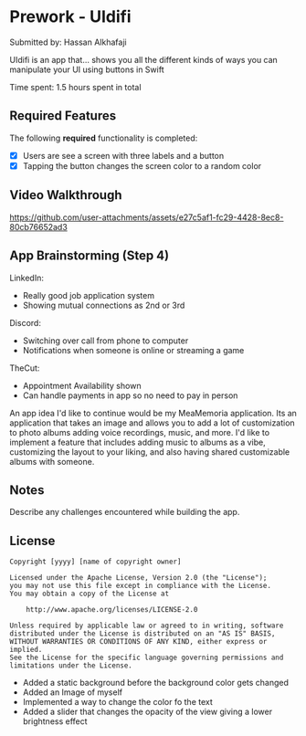 # Prework - UIdifi

Submitted by: Hassan Alkhafaji

UIdifi is an app that... shows you all the different kinds of ways you can manipulate your UI using buttons in Swift

Time spent: 1.5 hours spent in total

## Required Features

The following **required** functionality is completed:

- [X] Users are see a screen with three labels and a button
- [X] Tapping the button changes the screen color to a random color
 
## Video Walkthrough

https://github.com/user-attachments/assets/e27c5af1-fc29-4428-8ec8-80cb76652ad3


## App Brainstorming (Step 4)
LinkedIn:
 - Really good job application system
 - Showing mutual connections as 2nd or 3rd
   
Discord:
 - Switching over call from phone to computer
 - Notifications when someone is online or streaming a game

TheCut:
 - Appointment Availability shown
 - Can handle payments in app so no need to pay in person

An app idea I'd like to continue would be my MeaMemoria application. Its an application that takes an image and allows you to add a lot of customization to photo albums adding voice recordings, music, and more. I'd like to implement a feature that includes adding music to albums as a vibe, customizing the layout to your liking, and also having shared customizable albums with someone.

## Notes

Describe any challenges encountered while building the app.

## License

    Copyright [yyyy] [name of copyright owner]

    Licensed under the Apache License, Version 2.0 (the "License");
    you may not use this file except in compliance with the License.
    You may obtain a copy of the License at

        http://www.apache.org/licenses/LICENSE-2.0

    Unless required by applicable law or agreed to in writing, software
    distributed under the License is distributed on an "AS IS" BASIS,
    WITHOUT WARRANTIES OR CONDITIONS OF ANY KIND, either express or implied.
    See the License for the specific language governing permissions and
    limitations under the License.
- Added a static background before the background color gets changed
- Added an Image of myself
- Implemented a way to change the color fo the text
- Added a slider that changes the opacity of the view giving a lower brightness effect
